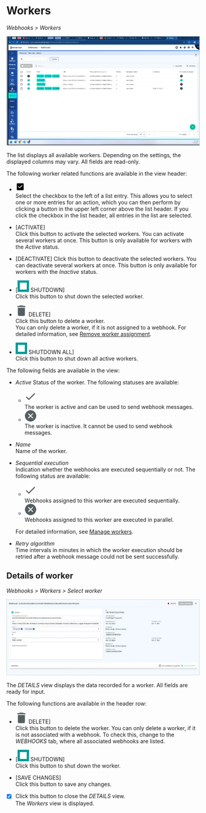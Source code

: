 # Workers

*Webhooks > Workers*

![Workers](../../Assets/Screenshots/Webhooks/Webhooks/Webhooks.png "[workers]")

The list displays all available workers. Depending on the settings, the displayed columns may vary. All fields are read-only.

The following worker related functions are available in the view header:

- ![Select](../../Assets/Icons/Checkbox.png "[Select]") <!--- Icon-->   
   Select the checkbox to the left of a list entry. This allows you to select one or more entries for an action, which you can then perform by clicking a button in the upper left corner above the list header.
    If you click the checkbox in the list header, all entries in the list are selected. 

- [ACTIVATE] <!---Icon ergänzen-->   
    Click this button to activate the selected workers. You can activate several workers at once. <!---stimmt das?--> This button is only available for workers with the *Active* status.

- [DEACTIVATE]
    Click this button to deactivate the selected workers. You can deactivate several workers at once. <!---stimmt das?--> This button is only available for workers with the *Inactive* status.

- [![Shutdown](../../Assets/Icons/Stop.png "[Shutdown all]") SHUTDOWN] <!---Icon-->  
    Click this button to shut down the selected worker. <!--- You can shut down several workers at once?-->

- ![Delete](../../Assets/Icons/Trash01.png "[Delete]") DELETE]    
    Click this button to delete a worker. <!---You can delete several webhooks at once?-->   
    You can only delete a worker, if it is not assigned to a webhook. For detailed information, see [Remove worker assignment](../Integration/02_ManageWebhooks.md#remove-worker-assignment).

- ![Shutdown all](../../Assets/Icons/Stop.png "[Shutdown all]") SHUTDOWN ALL] <!---Icon-->  
    Click this button to shut down all active workers.

The following fields are available in the view:

- *Active*
    Status of the worker. The following statuses are available:

    - ![Active](../../Assets/Icons/Check.png "[Active]") <!---Icon-->    
        The worker is active and can be used to send webhook messages.
    - ![Inactive](../../Assets/Icons/Cross03.png "[Inactive]") <!---Icon-->   
        The worker is inactive. It cannot be used to send webhook messages.

- *Name*   
    Name of the worker.

- *Sequential execution*   
    Indication whether the webhooks are executed sequentially or not. The following status are available:
    - ![Sequential](../../Assets/Icons/Check.png "[Sequential]") <!---Icon-->   
        Webhooks assigned to this worker are executed sequentially.
    - ![Parallel](../../Assets/Icons/Cross03.png "[Parallel]") <!---Icon-->   
        Webhooks assigned to this worker are executed in parallel.  

    For detailed information, see [Manage workers](../Integration/03_ManageWorkers.md).

- *Retry algorithm*   
    Time intervals in minutes in which the worker execution should be retried after a webhook message could not be sent successfully. 


## Details of worker

*Webhooks > Workers > Select worker*

![DETAILS](../../Assets/Screenshots/Webhooks/Workers/DetailsWorker.png "[DETAILS]")

The *DETAILS* view displays the data recorded for a worker.  All fields are ready for input.

The following functions are available in the header row:   

- ![Delete](../../Assets/Icons/Trash01.png "[Delete]") DELETE]   
    Click this button to delete the worker. 
    You can only delete a worker, if it is not associated with a webhook. To check this, change to the *WEBHOOKS* tab, where all associated webhooks are listed.

- [![Shutdown](../../Assets/Icons/Stop.png "[Shutdown all]") SHUTDOWN] <!---Icon-->  
    Click this button to shut down the worker.

- [SAVE CHANGES]    
    Click this button to save any changes.

- [X]    
    Click this button to close the *DETAILS* view.  
    The *Workers* view is displayed.



